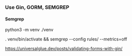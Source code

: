 
### Use Gin, GORM, SEMGREP


#### Semgrep

python3 -m venv ./venv

. venv/bin/activate && semgrep --config rules/ --metrics=off



https://universalglue.dev/posts/validating-forms-with-gin/